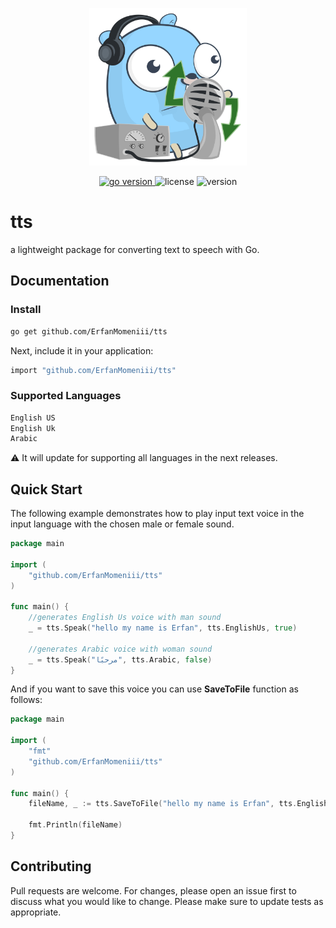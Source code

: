 <p align="center">
<img src="./assets/photo/logo.svg" width=50% height=50%>
</p>
<p align="center">
<a href="https://pkg.go.dev/github.com/mehditeymorian/koi/v3?tab=doc"target="_blank">
    <img src="https://img.shields.io/badge/Go-1.19+-00ADD8?style=for-the-badge&logo=go" alt="go version" />
</a>

<img src="https://img.shields.io/badge/license-MIT-magenta?style=for-the-badge&logo=none" alt="license" />
<img src="https://img.shields.io/badge/Version-1.0.0-red?style=for-the-badge&logo=none" alt="version" />
</p>

# tts

a lightweight package for converting text to speech with Go.

## Documentation

### Install

```bash
go get github.com/ErfanMomeniii/tts
```   

Next, include it in your application:

```bash
import "github.com/ErfanMomeniii/tts"
``` 

### Supported Languages

```bash
English US
English Uk
Arabic
```

:warning: It will update for supporting all languages in the next releases.

## Quick Start

The following example demonstrates how to play input text voice in the input language with the chosen male or female
sound.

```go
package main

import (
	"github.com/ErfanMomeniii/tts"
)

func main() {
	//generates English Us voice with man sound
	_ = tts.Speak("hello my name is Erfan", tts.EnglishUs, true)

	//generates Arabic voice with woman sound
	_ = tts.Speak("مرحبًا", tts.Arabic, false)
}

```

And if you want to save this voice you can use **SaveToFile** function as follows:

```go
package main

import (
	"fmt"
	"github.com/ErfanMomeniii/tts"
)

func main() {
	fileName, _ := tts.SaveToFile("hello my name is Erfan", tts.EnglishUs, "./example", true)
	
	fmt.Println(fileName)
}
```

## Contributing
Pull requests are welcome. For changes, please open an issue first to discuss what you would like to change.
Please make sure to update tests as appropriate.
